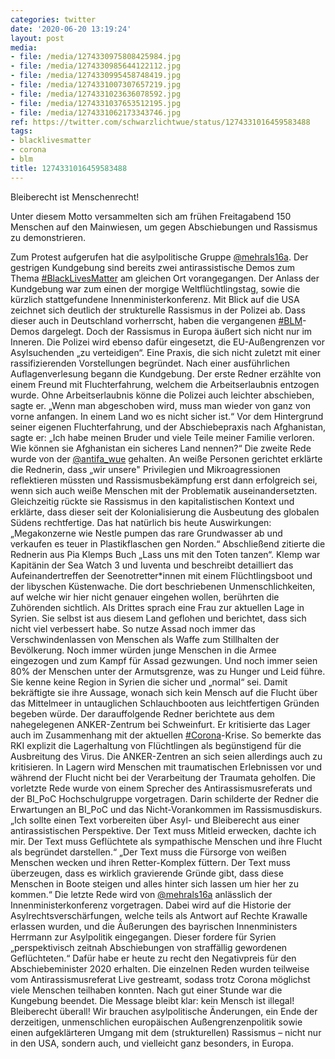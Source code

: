 ```yaml
---
categories: twitter
date: '2020-06-20 13:19:24'
layout: post
media:
- file: /media/1274330975808425984.jpg
- file: /media/1274330985644122112.jpg
- file: /media/1274330995458748419.jpg
- file: /media/1274331007307657219.jpg
- file: /media/1274331023636078592.jpg
- file: /media/1274331037653512195.jpg
- file: /media/1274331062173343746.jpg
ref: https://twitter.com/schwarzlichtwue/status/1274331016459583488
tags:
- blacklivesmatter
- corona
- blm
title: 1274331016459583488
---
```

Bleiberecht ist Menschenrecht!

Unter diesem Motto versammelten sich am frühen Freitagabend 150 Menschen auf den Mainwiesen, um gegen Abschiebungen und Rassismus zu demonstrieren.

Zum Protest aufgerufen hat die asylpolitische Gruppe [@mehrals16a](https://twitter.com/mehrals16a). 
Der gestrigen Kundgebung sind bereits zwei antirassistische Demos zum Thema [#BlackLivesMatter](/t/blacklivesmatter) am gleichen Ort vorangegangen. Der Anlass der Kundgebung war zum einen der morgige Weltflüchtlingstag, sowie die kürzlich stattgefundene Innenministerkonferenz. 
Mit Blick auf die USA zeichnet sich deutlich der strukturelle Rassismus in der Polizei ab. Dass dieser auch in Deutschland vorherrscht, haben die vergangenen [#BLM](/t/blm)-Demos dargelegt. Doch der Rassismus in Europa äußert sich nicht nur im Inneren.
Die Polizei wird ebenso dafür eingesetzt, die EU-Außengrenzen vor Asylsuchenden „zu verteidigen“. Eine Praxis, die sich nicht zuletzt mit einer rassifizierenden Vorstellungen begründet.
Nach einer ausführlichen Auflagenverlesung begann die Kundgebung. Der erste Redner erzählte von einem Freund mit Fluchterfahrung, welchem die Arbeitserlaubnis entzogen wurde. Ohne Arbeitserlaubnis könne die Polizei auch leichter abschieben, sagte er.
„Wenn man abgeschoben wird, muss man wieder von ganz von vorne anfangen. In einem Land wo es nicht sicher ist.“
Vor dem Hintergrund seiner eigenen Fluchterfahrung, und der Abschiebepraxis nach Afghanistan, sagte er: „Ich habe meinen Bruder und viele Teile meiner Familie verloren. Wie können sie Afghanistan ein sicheres Land nennen?“
Die zweite Rede wurde von der [@antifa_wue](https://twitter.com/antifa_wue) gehalten. An weiße Personen gerichtet erklärte die Rednerin, dass „wir unsere" Privilegien und Mikroagressionen reflektieren müssten und Rassismusbekämpfung erst dann erfolgreich sei, wenn sich auch weiße Menschen mit der
Problematik auseinandersetzten. Gleichzeitig rückte sie Rassismus in den kapitalistischen Kontext und erklärte, dass dieser seit der Kolonialisierung die Ausbeutung des globalen Südens rechtfertige.
Das hat natürlich bis heute Auswirkungen: „Megakonzerne wie Nestle pumpen das rare Grundwasser ab und verkaufen es teuer in Plastikflaschen gen Norden.“
Abschließend zitierte die Rednerin aus Pia Klemps Buch „Lass uns mit den Toten tanzen“. Klemp war Kapitänin der Sea Watch 3 und Iuventa und beschreibt detailliert das Aufeinandertreffen der Seenotretter\*innen mit einem Flüchtlingsboot und der libyschen Küstenwache.
Die dort beschriebenen Unmenschlichkeiten, auf welche wir hier nicht genauer eingehen wollen, berührten die Zuhörenden sichtlich.
Als Drittes sprach eine Frau zur aktuellen Lage in Syrien. Sie selbst ist aus diesem Land geflohen und berichtet, dass sich nicht viel verbessert habe. So nutze Assad noch immer das Verschwindenlassen von Menschen als Waffe zum Stillhalten der Bevölkerung.
Noch immer würden junge Menschen in die Armee eingezogen und zum Kampf für Assad gezwungen. Und noch immer seien 80% der Menschen unter der Armutsgrenze, was zu Hunger und Leid führe. Sie kenne keine Region in Syrien die sicher und „normal“ sei.
Damit bekräftigte sie ihre Aussage, wonach sich kein Mensch auf die Flucht über das Mittelmeer in untauglichen Schlauchbooten aus leichtfertigen Gründen begeben würde.
Der darauffolgende Redner berichtete aus dem nahegelegenen ANKER-Zentrum bei Schweinfurt. Er kritisierte das Lager auch im Zusammenhang mit der aktuellen [#Corona](/t/corona)-Krise. So bemerkte das RKI explizit die Lagerhaltung von Flüchtlingen als begünstigend für die Ausbreitung des Virus.
Die ANKER-Zentren an sich seien allerdings auch zu kritisieren. In Lagern wird Menschen mit traumatischen Erlebnissen vor und während der Flucht nicht bei der Verarbeitung der Traumata geholfen.
Die vorletzte Rede wurde von einem Sprecher  des Antirassismusreferats und der BI_PoC Hochschulgruppe vorgetragen. Darin schilderte der Redner die Erwartungen an BI_PoC und das Nicht-Vorankommen im Rassismusdiskurs.
„Ich sollte einen Text vorbereiten über Asyl- und Bleiberecht aus einer antirassistischen Perspektive. Der Text muss Mitleid erwecken, dachte ich mir. Der Text muss Geflüchtete als sympathische Menschen und ihre Flucht als begründet darstellen.“
„Der Text muss die Fürsorge von weißen Menschen wecken und ihren Retter-Komplex füttern. Der Text muss überzeugen, dass es wirklich gravierende Gründe gibt, dass diese Menschen in Boote steigen und alles hinter sich lassen um hier her zu kommen.“
Die letzte Rede wird von [@mehrals16a](https://twitter.com/mehrals16a) anlässlich der Innenministerkonferenz vorgetragen.
Dabei wird auf die Historie der Asylrechtsverschärfungen, welche teils als Antwort auf Rechte Krawalle erlassen wurden, und die Äußerungen des bayrischen Innenministers Herrmann zur Asylpolitik eingegangen.
Dieser fordere für Syrien „perspektivisch zeitnah Abschiebungen von straffällig gewordenen Geflüchteten.“ Dafür habe er heute zu recht den Negativpreis für den Abschiebeminister 2020 erhalten.
Die einzelnen Reden wurden teilweise vom Antirassismusreferat Live gestreamt, sodass trotz Corona möglichst viele Menschen teilhaben konnten. Nach gut einer Stunde war die Kungebung beendet.
Die Message bleibt klar: kein Mensch ist illegal! Bleiberecht überall!
Wir brauchen asylpolitische Änderungen, ein Ende der derzeitigen, unmenschlichen europäischen Außengrenzenpolitik sowie einen aufgeklärteren Umgang mit dem (strukturellen) Rassismus – nicht nur in den USA, sondern auch, und vielleicht ganz besonders, in Europa.